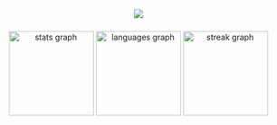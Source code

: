 <div align="center">
  <img src="https://profile-counter.glitch.me/dobromilstodulski/count.svg?"  />
</div>

###

<div align="center">
  <img src="https://github-readme-stats.vercel.app/api?username=dobromilstodulski&hide_title=false&hide_rank=false&show_icons=true&include_all_commits=true&count_private=true&disable_animations=false&theme=dracula&locale=en&hide_border=false&order=1" height="150" alt="stats graph"  />
  <img src="https://github-readme-stats.vercel.app/api/top-langs?username=dobromilstodulski&locale=en&hide_title=false&layout=compact&card_width=320&langs_count=5&theme=dracula&hide_border=false&order=2" height="150" alt="languages graph"  />
  <img src="https://streak-stats.demolab.com?user=dobromilstodulski&locale=en&mode=daily&theme=dracula&hide_border=false&border_radius=5&order=3" height="150" alt="streak graph"  />
</div>

###
